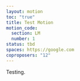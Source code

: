 ```yaml
---
layout: motion
toc: "true"
title: Test Motion
motion_code:
  section: LM
  number: 1
status: tbd
spaces: https://google.com
coproposers: "12"
---
```

Testing.